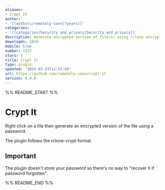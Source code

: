 ```yaml
---
aliases:
- Crypt It
author:
- '[[authors/remotely-save|fyears]]'
categories:
- '[[categories/Security and privacy|Security and privacy]]'
description: Generate encrypted version of file(s) using rclone encryption format.
downloads: 1034
mobile: true
number: 1537
stars: 1
title: Crypt It
type: plugin
updated: '2024-03-23T12:51:49'
url: https://github.com/remotely-save/crypt-it
version: 0.9.8
---
```


%% README_START %%

# Crypt It

Right click on a file then generate an encrypted version of the file using a password.

The plugin follows the rclone-crypt format.

## Important

The plugin doesn't store your password so there's no way to "recover it if password forgotten".


%% README_END %%